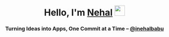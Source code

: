 <h1 align="center">
     Hello, I'm <a href="https://github.com/inehalbabu">Nehal</a> <img src="./assets/hi.gif" height="32"/>
</h1>
<h3 align="center">
     Turning Ideas into Apps, One Commit at a Time – <a href="https://github.com/inehalbabu">@inehalbabu</a>
</h3>
 
